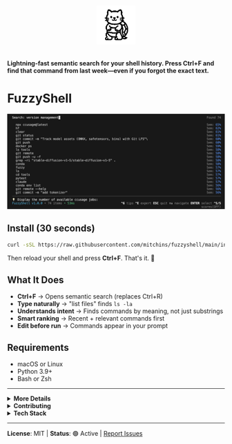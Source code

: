 <div style="display: flex; justify-content: center; align-items: center; gap: 24px; margin-bottom: 32px;">
  <picture>
    <source srcset="assets/mascot_dark.png" media="(prefers-color-scheme: dark)">
    <img src="assets/mascot_light.png" alt="FuzzyShell Mascot" width="90" height="90">
  </picture>
</div>

**Lightning-fast semantic search for your shell history. Press Ctrl+F and find that command from last week—even if you forgot the exact text.**


# FuzzyShell

![FuzzyShell Demo](screenshot.png)

## Install (30 seconds)

```bash
curl -sSL https://raw.githubusercontent.com/mitchins/fuzzyshell/main/install_standalone.sh | bash
```

Then reload your shell and press **Ctrl+F**. That's it. 🎉

## What It Does

- **Ctrl+F** → Opens semantic search (replaces Ctrl+R)
- **Type naturally** → "list files" finds `ls -la`
- **Understands intent** → Finds commands by meaning, not just substrings
- **Smart ranking** → Recent + relevant commands first
- **Edit before run** → Commands appear in your prompt

## Requirements

- macOS or Linux
- Python 3.9+
- Bash or Zsh

---

<details>
<summary><b>More Details</b></summary>

### How It Works

FuzzyShell uses ML embeddings + BM25 ranking to understand what you're looking for:
- "show containers" → `docker ps`
- "git uncommit" → `git reset HEAD~`
- "find large files" → `find . -size +100M`

### Manual Install

```bash
pip install fuzzyshell
fuzzy --install-hook
```

### Commands

- `fuzzy` - Open search
- `fuzzy-ingest` - Re-scan history
- `fuzzy-rebuild` - Rebuild index
- `fuzzy-update` - Update to latest

### Uninstall

```bash
rm -rf ~/.fuzzyshell
# Remove the source line from ~/.zshrc or ~/.bashrc
```

</details>

<details>
<summary><b>Contributing</b></summary>

We love contributions! Check out [CONTRIBUTING.md](CONTRIBUTING.md).

```bash
git clone https://github.com/mitchins/fuzzyshell
cd fuzzyshell
python -m venv venv
source venv/bin/activate
pip install -e ".[test]"
pytest tests/
```

</details>

<details>
<summary><b>Tech Stack</b></summary>

- **Search**: ONNX-quantized sentence transformers
- **Storage**: SQLite with vector search
- **UI**: Rich TUI with syntax highlighting
- **Speed**: <100ms search on 10k+ commands

</details>

---

**License**: MIT | **Status**: 🟢 Active | [Report Issues](https://github.com/mitchins/fuzzyshell/issues)